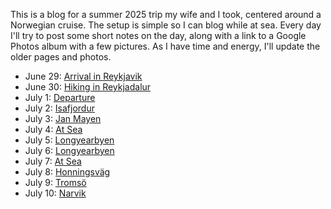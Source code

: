 This is a blog for a summer 2025 trip my wife and I took, centered around a
Norwegian cruise. The setup is simple so I can blog while at sea. Every day
I'll try to post some short notes on the day, along with a link to a Google
Photos album with a few pictures. As I have time and energy, I'll update the
older pages and photos.

* June 29: [Arrival in Reykjavik](2025-06-29-arrival-in-reykjavik/)
* June 30: [Hiking in Reykjadalur](2025-06-30-reykjadalur-and-djupagilsfoss/)
* July 1: [Departure](2025-07-01-departure/)
* July 2: [Isafjordur](2025-07-02-isafjordur/)
* July 3: [Jan Mayen](2025-07-03-jan-mayen/)
* July 4: [At Sea](2025-07-04-at-sea/)
* July 5: [Longyearbyen](2025-07-05-longyearbyen/)
* July 6: [Longyearbyen](2025-07-06-longyearbyen/)
* July 7: [At Sea](2025-07-07-at-sea/)
* July 8: [Honningsväg](2025-07-08-honningsvag/)
* July 9: [Tromsö](2025-07-09-tromso/)
* July 10: [Narvik](2025-07-10-narvik/)
